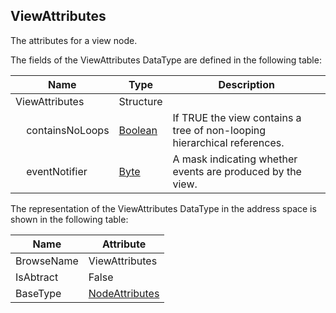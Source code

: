 <!-- datatype -->
## ViewAttributes
The attributes for a view node.  
<!-- end of description -->
The fields of the ViewAttributes DataType are defined in the following table:  

|Name|Type|Description|
|---|---|---|
|ViewAttributes|Structure||
|&nbsp;&nbsp;&nbsp;&nbsp;containsNoLoops|[Boolean](../../../Part3/DataTypes/Boolean/readme.md)|If TRUE the view contains a tree of non-looping hierarchical references.|
|&nbsp;&nbsp;&nbsp;&nbsp;eventNotifier|[Byte](../../../Part3/DataTypes/Byte/readme.md)|A mask indicating whether events are produced by the view.|

The representation of the ViewAttributes DataType in the address space is shown in the following table:  

|Name|Attribute|
|---|---|
|BrowseName|ViewAttributes|
|IsAbtract|False|
|BaseType|[NodeAttributes](../../../Part4/Services/NodeAttributes/readme.md)|

